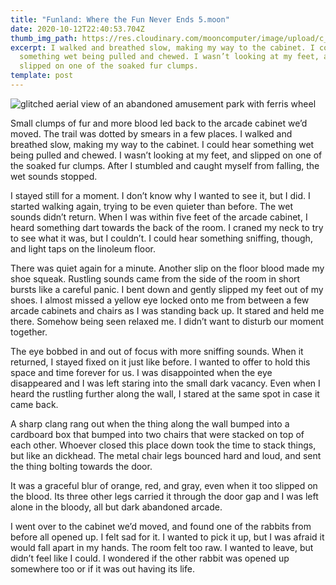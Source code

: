 ```yaml
---
title: "Funland: Where the Fun Never Ends 5.moon"
date: 2020-10-12T22:40:53.704Z
thumb_img_path: https://res.cloudinary.com/mooncomputer/image/upload/c_scale,e_auto_saturation,h_300,q_auto:best/v1602542981/Moon%20Computer%20Blog/RTF/Funland/funland-5--glitched.jpg
excerpt: I walked and breathed slow, making my way to the cabinet. I could hear
  something wet being pulled and chewed. I wasn’t looking at my feet, and
  slipped on one of the soaked fur clumps.
template: post
---
```

![glitched aerial view of an abandoned amusement park with ferris wheel](https://res.cloudinary.com/mooncomputer/image/upload/c_scale,e_auto_saturation,h_800,q_auto:best/v1602542981/Moon%20Computer%20Blog/RTF/Funland/funland-5--glitched.jpg "Funland 5")

Small clumps of fur and more blood led back to the arcade cabinet we’d moved. The trail was dotted by smears in a few places. I walked and breathed slow, making my way to the cabinet. I could hear something wet being pulled and chewed. I wasn’t looking at my feet, and slipped on one of the soaked fur clumps. After I stumbled and caught myself from falling, the wet sounds stopped.

I stayed still for a moment. I don’t know why I wanted to see it, but I did. I started walking again, trying to be even quieter than before. The wet sounds didn’t return. When I was within five feet of the arcade cabinet, I heard something dart towards the back of the room. I craned my neck to try to see what it was, but I couldn’t. I could hear something sniffing, though, and light taps on the linoleum floor. 

There was quiet again for a minute. Another slip on the floor blood made my shoe squeak. Rustling sounds came from the side of the room in short bursts like a careful panic. I bent down and gently slipped my feet out of my shoes. I almost missed a yellow eye locked onto me from between a few arcade cabinets and chairs as I was standing back up. It stared and held me there. Somehow being seen relaxed me. I didn’t want to disturb our moment together. 

The eye bobbed in and out of focus with more sniffing sounds. When it returned, I stayed fixed on it just like before. I wanted to offer to hold this space and time forever for us. I was disappointed when the eye disappeared and I was left staring into the small dark vacancy. Even when I heard the rustling further along the wall, I stared at the same spot in case it came back. 

A sharp clang rang out when the thing along the wall bumped into a cardboard box that bumped into two chairs that were stacked on top of each other. Whoever closed this place down took the time to stack things, but like an dickhead. The metal chair legs bounced hard and loud, and sent the thing bolting towards the door. 

It was a graceful blur of orange, red, and gray, even when it too slipped on the blood. Its three other legs carried it through the door gap and I was left alone in the bloody, all but dark abandoned arcade. 

I went over to the cabinet we’d moved, and found one of the rabbits from before all opened up. I felt sad for it. I wanted to pick it up, but I was afraid it would fall apart in my hands. The room felt too raw. I wanted to leave, but didn’t feel like I could. I wondered if the other rabbit was opened up somewhere too or if it was out having its life.